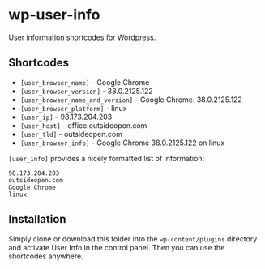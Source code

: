# wp-user-info

User information shortcodes for Wordpress.

## Shortcodes

 * `[user_browser_name]` - Google Chrome
 * `[user_browser_version]` - 38.0.2125.122
 * `[user_browser_name_and_version]` - Google Chrome: 38.0.2125.122
 * `[user_browser_platform]` - linux
 * `[user_ip]` - 98.173.204.203
 * `[user_host]` - office.outsideopen.com
 * `[user_tld]` - outsideopen.com
 * `[user_browser_info]` - Google Chrome 38.0.2125.122 on linux

`[user_info]` provides a nicely formatted list of information:

    98.173.204.203
    outsideopen.com
    Google Chrome
    linux

## Installation

Simply clone or download this folder into the `wp-content/plugins` directory and activate User Info in the control panel. Then you can use the shortcodes anywhere.
